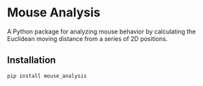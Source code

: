 # Mouse Analysis

A Python package for analyzing mouse behavior by calculating the Euclidean moving distance from a series of 2D positions.

## Installation

```bash
pip install mouse_analysis
